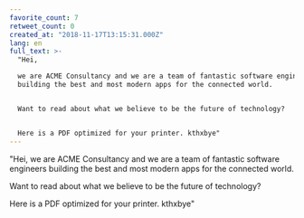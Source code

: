 ```yaml
---
favorite_count: 7
retweet_count: 0
created_at: "2018-11-17T13:15:31.000Z"
lang: en
full_text: >-
  "Hei, 

  we are ACME Consultancy and we are a team of fantastic software engineers
  building the best and most modern apps for the connected world.


  Want to read about what we believe to be the future of technology?


  Here is a PDF optimized for your printer. kthxbye"
---
```


"Hei, we are ACME Consultancy and we are a team of fantastic software engineers
building the best and most modern apps for the connected world.

Want to read about what we believe to be the future of technology?

Here is a PDF optimized for your printer. kthxbye"
